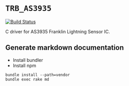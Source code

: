 # `TRB_AS3935`

[![Build Status](https://travis-ci.com/trombik/TRB_AS3935.svg?branch=master)](https://travis-ci.com/trombik/TRB_AS3935)

C driver for AS3935 Franklin Lightning Sensor IC.

## Generate markdown documentation

* Install bundler
* Install npm

```
bundle install --path=vendor
bundle exec rake md
```
